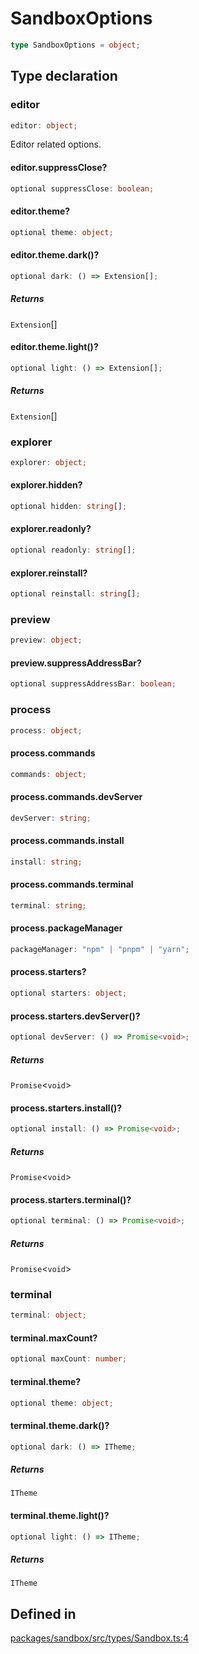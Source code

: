 # SandboxOptions

```ts
type SandboxOptions = object;
```

## Type declaration

### editor

```ts
editor: object;
```

Editor related options.

#### editor.suppressClose?

```ts
optional suppressClose: boolean;
```

#### editor.theme?

```ts
optional theme: object;
```

#### editor.theme.dark()?

```ts
optional dark: () => Extension[];
```

##### Returns

`Extension`[]

#### editor.theme.light()?

```ts
optional light: () => Extension[];
```

##### Returns

`Extension`[]

### explorer

```ts
explorer: object;
```

#### explorer.hidden?

```ts
optional hidden: string[];
```

#### explorer.readonly?

```ts
optional readonly: string[];
```

#### explorer.reinstall?

```ts
optional reinstall: string[];
```

### preview

```ts
preview: object;
```

#### preview.suppressAddressBar?

```ts
optional suppressAddressBar: boolean;
```

### process

```ts
process: object;
```

#### process.commands

```ts
commands: object;
```

#### process.commands.devServer

```ts
devServer: string;
```

#### process.commands.install

```ts
install: string;
```

#### process.commands.terminal

```ts
terminal: string;
```

#### process.packageManager

```ts
packageManager: "npm" | "pnpm" | "yarn";
```

#### process.starters?

```ts
optional starters: object;
```

#### process.starters.devServer()?

```ts
optional devServer: () => Promise<void>;
```

##### Returns

`Promise`\<`void`\>

#### process.starters.install()?

```ts
optional install: () => Promise<void>;
```

##### Returns

`Promise`\<`void`\>

#### process.starters.terminal()?

```ts
optional terminal: () => Promise<void>;
```

##### Returns

`Promise`\<`void`\>

### terminal

```ts
terminal: object;
```

#### terminal.maxCount?

```ts
optional maxCount: number;
```

#### terminal.theme?

```ts
optional theme: object;
```

#### terminal.theme.dark()?

```ts
optional dark: () => ITheme;
```

##### Returns

`ITheme`

#### terminal.theme.light()?

```ts
optional light: () => ITheme;
```

##### Returns

`ITheme`

## Defined in

[packages/sandbox/src/types/Sandbox.ts:4](https://github.com/frontendat/karagoz/blob/main/packages/sandbox/src/types/Sandbox.ts#L4)
